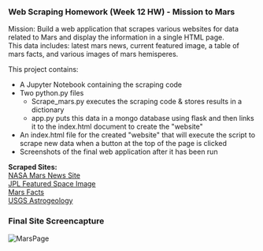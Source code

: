 ### Web Scraping Homework (Week 12 HW) - Mission to Mars

Mission: Build a web application that scrapes various websites for data related to Mars and display the information in a single HTML page.\
This data includes: latest mars news, current featured image, a table of mars facts, and various images of mars hemisperes.

This project contains:
- A Jupyter Notebook containing the scraping code
- Two python.py files
    - Scrape_mars.py executes the scraping code & stores results in a dictionary
    - app.py puts this data in a mongo database using flask and then links it to the index.html document to create the "website"
- An index.html file for the created "website" that will execute the script to scrape new data when a button at the top of the page is clicked
- Screenshots of the final web application after it has been run

**Scraped Sites:**\
[NASA Mars News Site](https://mars.nasa.gov/news/)\
[JPL Featured Space Image](https://www.jpl.nasa.gov/spaceimages/?search=&category=Mars)\
[Mars Facts](https://space-facts.com/mars/)\
[USGS Astrogeology](https://astrogeology.usgs.gov/search/results?q=hemisphere+enhanced&k1=target&v1=Mars)

### Final Site Screencapture
![MarsPage](https://github.com/SarahZ22/Project_1_Tremors_Analysis/blob/master/Site_Screenshots/Top_Site_SC.PNG)
